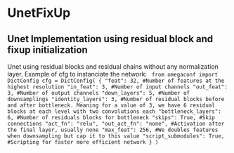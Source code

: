 # UnetFixUp
Unet Implementation using residual block and fixup initialization
 ----
 
Unet using residual blocks and residual chains without any normalization layer.
    Example of cfg to instanciate the network:
    `
    from omegaconf import DictConfig
    cfg = DictConfig(
        {
            "feat": 32, #Number of features at the highest resolution
            "in_feat": 3, #Number of input channels
            "out_feat": 3, #Number of output channels
            "down_layers": 5, #Number of downsamplings
            "identity_layers": 3, #Number of residual blocks before and after bottleneck. Meaning for a value of 3, we have 6 residual blocks at each level with two convolutions each
            "bottleneck_layers": 6, #Number of residuals blocks for bottleneck
            "skips": True, #Skip connections
            "act_fn": "relu",
            "out_act_fn": "none", #Activation after the final layer, usually none
            "max_feat": 256, #We doubles features when downsampling but cap it to this value
            "script_submodules": True, #Scripting for faster more efficient network
        }
    )`
